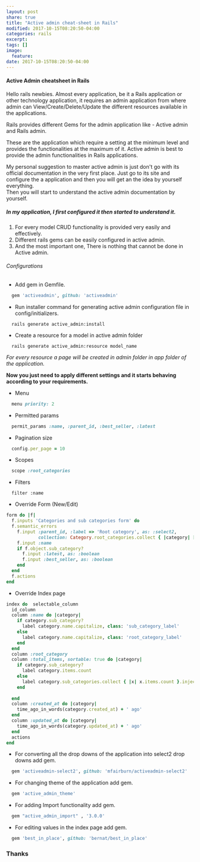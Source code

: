 ```yaml
---
layout: post
share: true
title: "Active admin cheat-sheet in Rails"
modified: 2017-10-15T08:20:50-04:00
categories: rails
excerpt:
tags: []
image:
  feature:
date: 2017-10-15T08:20:50-04:00
---
```


#### Active Admin cheatsheet in Rails 

Hello rails newbies.
Almost every application, be it a Rails application or other technology application, it requires an admin application 
from where admin can View/Create/Delete/Update the different resources available in the applications.

Rails provides different Gems for the admin application like - Active admin and Rails admin.

These are the application which require a setting at the minimum level and provides the functionalities at the maximum 
of it. Active admin is best to provide the admin functionalities in Rails applications.

My personal suggestion to master active admin is just don't go with its official documentation in the very first place. 
Just go to its site and configure the a application and then you will get an the idea by yourself everything.  
Then you will start to understand the active admin documentation by yourself.


##### In my application, I first configured it then started to understand it.

1. For every model CRUD functionality is provided very easily and effectively.
2. Different rails gems can be easily configured in active admin.
3. And the most important one, There is nothing that cannot be done in Active admin.

###### Configurations

* Add gem in Gemfile.

```ruby
  gem 'activeadmin', github: 'activeadmin'
```

* Run installer command for generating active admin configuration file in config/initializers. 

```
  rails generate active_admin:install
```

* Create a resource for a model in active admin folder 

```
  rails generate active_admin:resource model_name
```

 *For every resource a page will be created in admin folder in app folder of the application.*
 

**Now you just need to apply different settings and it starts behaving according to your requirements.**

* Menu

```ruby
  menu priority: 2
```              

* Permitted params

```ruby
  permit_params :name, :parent_id, :best_seller, :latest
```

* Pagination size

```ruby
  config.per_page = 10
```              

* Scopes

```ruby
  scope :root_categories
```              

* Filters

```
  filter :name
```              

* Override Form (New/Edit)

```ruby
form do |f|
  f.inputs 'Categories and sub categories form' do    
  f.semantic_errors
    f.input :parent_id, :label => 'Root category', as: :select2,
            collection: Category.root_categories.collect { |category| [category.name, category.id] }
    f.input :name
    if f.object.sub_category?
      f.input :latest, as: :boolean      
      f.input :best_seller, as: :boolean    
    end  
  end  
  f.actions
end
```

* Override Index page

```ruby
index do  selectable_column
  id_column
  column :name do |category|
    if category.sub_category?
      label category.name.capitalize, class: 'sub_category_label'    
    else      
      label category.name.capitalize, class: 'root_category_label'    
    end  
  end  
  column :root_category  
  column :total_items, sortable: true do |category|
    if category.sub_category?
      label category.items.count
    else      
      label category.sub_categories.collect { |x| x.items.count }.inject(&:+)
    end  
    
  end  
  column :created_at do |category|
    time_ago_in_words(category.created_at) + ' ago'  
  end  
  column :updated_at do |category|
    time_ago_in_words(category.updated_at) + ' ago'  
  end  
  actions
end
```

* For converting all the drop downs of the application into select2 drop downs add gem.

```ruby
  gem 'activeadmin-select2', github: 'mfairburn/activeadmin-select2'
```

*  For changing theme of the application add gem.

```ruby
  gem 'active_admin_theme'
```

* For adding Import functionality add gem.

```ruby
  gem "active_admin_import" , '3.0.0'
```

* For editing values in the index page add gem.

```ruby
  gem 'best_in_place', github: 'bernat/best_in_place'
```

### Thanks
